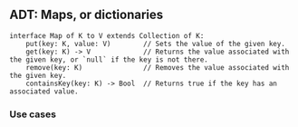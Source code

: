 
## ADT: Maps, or dictionaries

    interface Map of K to V extends Collection of K:
        put(key: K, value: V)        // Sets the value of the given key.
        get(key: K) -> V             // Returns the value associated with the given key, or `null` if the key is not there.
        remove(key: K)               // Removes the value associated with the given key.
        containsKey(key: K) -> Bool  // Returns true if the key has an associated value.



### Use cases

